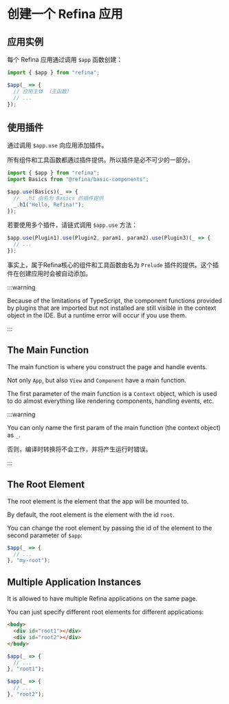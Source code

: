 # 创建一个 Refina 应用

## ​应用实例

每个 Refina 应用通过调用 `$app` 函数创建：

```ts
import { $app } from "refina";

$app(_ => {
  // 应用主体 （主函数）
  // ...
});
```

## 使用插件

通过调用 `$app.use` 向应用添加插件。

所有组件和工具函数都通过插件提供。所以插件是必不可少的一部分。

```ts
import { $app } from "refina";
import Basics from "@refina/basic-components";

$app.use(Basics)(_ => {
  // _.h1 由名为 Basics 的插件提供
  _.h1("Hello, Refina!");
});
```

若要使用多个插件，请链式调用 `$app.use` 方法：

```ts
$app.use(Plugin1).use(Plugin2, param1, param2).use(Plugin3)(_ => {
  // ...
});
```

事实上，属于Refina核心的组件和工具函数由名为 `Prelude` 插件的提供。这个插件在创建应用时会被自动添加。

:::warning

Because of the limitations of TypeScript, the component functions provided by plugins that are imported but not installed are still visible in the context object in the IDE. But a runtime error will occur if you use them.

:::

## The Main Function

The main function is where you construct the page and handle events.

Not only `App`, but also `View` and `Component` have a main function.

The first parameter of the main function is a `Context` object, which is used to do almost everything like rendering components, handling events, etc.

:::warning

You can only name the first param of the main function (the context object) as `_`.

否则，编译时转换将不会工作，并将产生运行时错误。

:::

## The Root Element

The root element is the element that the app will be mounted to.

By default, the root element is the element with the id `root`.

You can change the root element by passing the id of the element to the second parameter of `$app`:

```ts
$app(_ => {
  // ...
}, "my-root");
```

## Multiple Application Instances

It is allowed to have multiple Refina applications on the same page.

You can just specify different root elements for different applications:

```html
<body>
  <div id="root1"></div>
  <div id="root2"></div>
</body>
```

```ts
$app(_ => {
  // ...
}, "root1");

$app(_ => {
  // ...
}, "root2");
```
